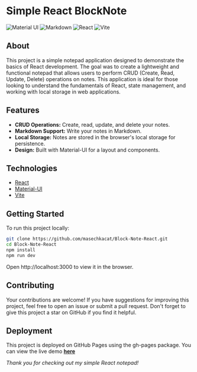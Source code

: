 # Simple React BlockNote

![Material UI](https://img.shields.io/badge/Material%20UI-007FFF?style=for-the-badge&logo=mui&logoColor=white)
![Markdown](https://img.shields.io/badge/Markdown-000000?style=for-the-badge&logo=markdown&logoColor=white)
![React](https://img.shields.io/badge/React-20232A?style=for-the-badge&logo=react&logoColor=61DAFB)
![Vite](https://img.shields.io/badge/Vite-B73BFE?style=for-the-badge&logo=vite&logoColor=FFD62E)


## About

This project is a simple notepad application designed to demonstrate the basics of React development. The goal was to create a lightweight and functional notepad that allows users to perform CRUD (Create, Read, Update, Delete) operations on notes. This application is ideal for those looking to understand the fundamentals of React, state management, and working with local storage in web applications.

## Features

- **CRUD Operations:** Create, read, update, and delete your notes.
- **Markdown Support:** Write your notes in Markdown.
- **Local Storage:** Notes are stored in the browser's local storage for persistence.
- **Design:** Built with Material-UI for a layout and components.

## Technologies

- [React](https://reactjs.org/)
- [Material-UI](https://mui.com/)
- [Vite](https://vitejs.dev/)

## Getting Started

To run this project locally:

```bash
git clone https://github.com/masechkacat/Block-Note-React.git
cd Block-Note-React
npm install
npm run dev
```
Open http://localhost:3000 to view it in the browser.

## Contributing
Your contributions are welcome! If you have suggestions for improving this project, feel free to open an issue or submit a pull request. Don't forget to give this project a star on GitHub if you find it helpful.

## Deployment
This project is deployed on GitHub Pages using the gh-pages package. You can view the live demo **[here](https://masechkacat.github.io/Block-Note-React/)**




_Thank you for checking out my simple React notepad!_
